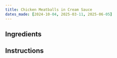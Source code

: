 ```yaml
---
title: Chicken Meatballs in Cream Sauce
dates_made: [2024-10-04, 2025-03-11, 2025-06-05]
---
```


## Ingredients

## Instructions
